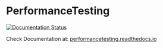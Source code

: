 # PerformanceTesting

[![Documentation Status](https://readthedocs.org/projects/performancetesting/badge/)](https://performancetesting.readthedocs.io/)

Check Documentation at: [performancetesting.readthedocs.io](https://performancetesting.readthedocs.io/)